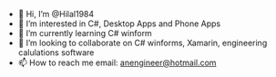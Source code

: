 - 👋 Hi, I’m @Hilal1984
- 👀 I’m interested in C#, Desktop Apps and Phone Apps
- 🌱 I’m currently learning C# winform
- 💞️ I’m looking to collaborate on C# winforms, Xamarin, engineering calulations software
- 📫 How to reach me email: anengineer@hotmail.com

<!---
Hilal1984/Hilal1984 is a ✨ special ✨ repository because its `README.md` (this file) appears on your GitHub profile.
You can click the Preview link to take a look at your changes.
--->
